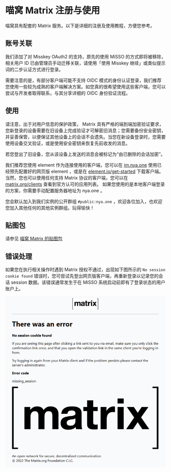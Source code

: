 # 喵窝 Matrix 注册与使用

喵窝具有配套的 Matrix 服务。以下是详细的注册及使用教程，方便您参考。

## 账号关联

我们添加了对 Misskey OAuth2 的支持，原先的使用 MiSSO 的方式即将被移除，相关用户 ID 已由管理员手动迁移关联，请使用「使用 Misskey 继续」或类似提示词的二步认证方式进行登录。

需要注意的是，有部分客户端可能不支持 OIDC 模式的身份认证登录，我们推荐您使用一些较为成熟的客户端解决方案。如您真的很希望使用这些客户端，您可以尝试与开发者取得联系，与其分享详细的 OIDC 身份验证流程。

## 使用

请注意，出于对用户信息的保护政策， Matrix 具有严格的端到端加密验证要求，您新登录的设备需要在旧设备上完成验证才可解密旧消息；您需要备份安全密钥，并妥善保管，以便保证其他设备上的会话不会遗失。当您在新设备登录时，您需要使用设备交叉验证，或是使用安全密钥来恢复先前收发的消息。

若您登出了旧设备，您从该设备上发送的消息会被标记为“由已删除的会话加密”。

我们推荐您使用 element 作为连接使用的客户端，您可以在 [im.nya.one](https://im.nya.one/) 使用已经预先配置好的网页版 element ，或是在 [element.io/get-started](https://element.io/get-started) 下载客户端。当然，您也可以使用任何支持 Matrix 协议的客户端，您可以在 [matrix.org/clients](https://matrix.org/clients/) 查看到官方认可的应用列表。
如果您使用的是本地客户端登录的方案，你需要手动配置服务器地址为 nya.one 。

您会默认加入到我们实例的公开群组 `#public:nya.one` ，欢迎各位加入，也欢迎您加入其他任何的其他实例群组。玩得愉快！

## 贴图包

请参见 [喵窝 Matrix 的贴图包](./stickers/)

## 错误处理

如果您在执行相关操作时遇到 Matrix 授权不通过，出现如下图所示的 `No session cookie found` 错误时，您可尝试先登出网页版客户端，再重新登录以记录您的会话 session 数据。该错误通常发生于在 MiSSO 系统启动前即有了登录状态的用户账户上。

![missing_session error](./assets/missing_session_error.png)
